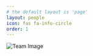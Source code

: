 ```yaml
---
# the default layout is 'page'
layout: people
icon: fas fa-info-circle
order: 1
---
```


<!-- > Add Markdown syntax content to file `_tabs/about.md`{: .filepath } and it will show up on this page.
{: .prompt-tip } -->


<img src="{{ site.url | append: site.baseurl | append: '/assets/img/team.png' }}" class="card-img-top img-fluid" alt="Team Image" />
 
<!-- ```markdown
![AIM-AI team]({{ site.url | append: site.baseurl | append: '/assets/img/team.png' }})
Our team structure
``` -->
